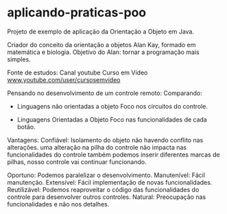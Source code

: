 # aplicando-praticas-poo
Projeto de exemplo de aplicação da Orientação a Objeto em Java.

Criador do conceito da orientação a objetos
Alan Kay, formado em matemática e biologia.
Objetivo do Alan: tornar a programação mais simples.

Fonte de estudos: Canal youtube Curso em Vídeo
www.youtube.com/user/cursosemvideo

Pensando no desenvolvimento de um controle remoto:
Comparando:
* Linguagens não orientadas a objeto 
  Foco nos circuitos do controle.

* Linguagens Orientadas a Objeto 
  Foco nas funcionalidades de cada botão.
  
Vantagens: 
  Confiável: Isolamento do objeto não havendo conflito nas alterações.
  uma alteração na pilha do controle não impacta nas funcionalidades do controle
  também podemos inserir diferentes marcas de pilhas, nosso controle vai continuar funcionando.
 
  Oportuno: Podemos paralelizar o desenvolvimento.
  Manutenível: Fácil manutenção.
  Extensível: Fácil implementação de novas funcionalidades.
  Reutilizável: Podemos reaproveitar o código das funcionalidades do controle para desenvolver outros controles.
  Natural: Preocupação nas funcionalidades e não nos detalhes.
  
  
  
